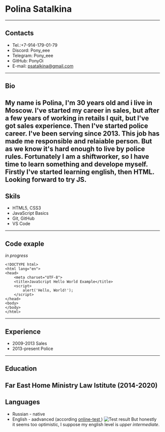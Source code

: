 # Polina Satalkina
-----
## Contacts
* Tel.:+7-914-179-01-79
* Discord: Pony_eee
* Telegram: Pony_eee
* GitHub: PonyOi
* E-mail: psatalkina@gmail.com
-----
## Bio
My name is Polina, I'm 30 years old and i live in Moscow.
I've started my career in sales, but after a few years of working in retails I quit, but I've got sales experience.
Then I've started police career. I've been serving since 2013. This job has made me responsible and relaiable person. But as we know it's hard enough to live by police rules. Fortunately I am a shiftworker, so I have time to learn something and develope myself. Firstly I've started learning english, then HTML. Looking forward to try JS.
-----
## Skils
* HTML5, CSS3
* JavaScript Basics
* Git, GitHub
* VS Code
-----
## Code exaple
*in progress*
```
<!DOCTYPE html>
<html lang="en">
<head>
    <meta charset="UTF-8">
    <title>JavaScript Hello World Example</title>
    <script>
        alert('Hello, World!');
    </script>
</head>
<body>
</body>
</html>
```
-----
## Experience
* 2009-2013 Sales
* 2013-present Police
-----
## Education
Far East Home Ministry Law Istitute (2014-2020)
-----
## Languages
* Russian - native
* English - aadvanced (according [online-test ](https://www.efset.org/quick-check/))
![Test result](https://ibb.co/8dmfgHG)
But honestly it seems too optimistic, I suppose my english level is *upper intermediate*.

